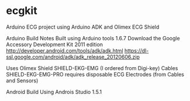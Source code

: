 # ecgkit
Arduino ECG project using Arduino ADK and Olimex ECG Shield

Arduino Build Notes
Built using Arduino tools 1.6.7
Download the Google Accessory Development Kit 2011 edition
http://developer.android.com/tools/adk/adk.html
https://dl-ssl.google.com/android/adk/adk_release_20120606.zip

Uses Olimex Shield SHIELD-EKG-EMG (I ordered from Digi-key)
Cables SHIELD-EKG-EMG-PRO requires disposable ECG Electrodes (from Cables and Sensors)

Android Build
Using Androis Studio 1.5.1